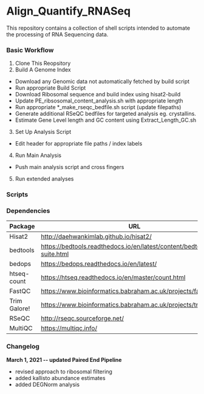 # Align_Quantify_RNASeq

This repository contains a collection of shell scripts intended to
automate the processing of RNA Sequencing data.

### Basic Workflow
1. Clone This Reopsitory
2. Build A Genome Index
  * Download any Genomic data not automatically fetched by build script
  * Run appropriate Build Script
  * Download Ribosomal sequence and build index using hisat2-build
  * Update PE_ribsosomal_content_analysis.sh with appropriate length
  * Run appropriate \*_make_rseqc_bedfile.sh script (update filepaths)
  * Generate additional RSeQC bedfiles for targeted analysis eg. crystallins.
  * Estimate Gene Level length and GC content using Extract_Length_GC.sh
3. Set Up Analysis Script
  * Edit header for appropriate file paths / index labels
4. Run Main Analysis
  * Push main analysis script and cross fingers
5. Run extended analyses

### Scripts

### Dependencies
Package | URL
------- | ------
Hisat2 | http://daehwankimlab.github.io/hisat2/
bedtools | https://bedtools.readthedocs.io/en/latest/content/bedtools-suite.html
bedops | https://bedops.readthedocs.io/en/latest/
htseq-count | https://htseq.readthedocs.io/en/master/count.html
FastQC | https://www.bioinformatics.babraham.ac.uk/projects/fastqc/
Trim Galore! | https://www.bioinformatics.babraham.ac.uk/projects/trim_galore/
RSeQC | http://rseqc.sourceforge.net/
MultiQC | https://multiqc.info/

### Changelog

**March 1, 2021 -- updated Paired End Pipeline**
  * revised approach to ribosomal filtering
  * added kallisto abundance estimates
  * added DEGNorm analysis
